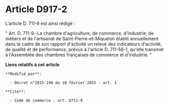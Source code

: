 # Article D917-2

L'article D. 711-9 est ainsi rédigé : 

" Art. D. 711-9.-La chambre d'agriculture, de commerce, d'industrie, de métiers et de l'artisanat de Saint-Pierre-et-Miquelon
établit annuellement dans le cadre de son rapport d'activité un relevé des indicateurs d'activité, de qualité et de
performance, prévus à l'article D. 711-56-1, qu'elle transmet à l'Assemblée des chambres françaises de commerce et
d'industrie. "

**Liens relatifs à cet article**

	**Modifié par**:

	  - Décret n°2015-190 du 18 février 2015 - art. 1

	**Cite**:

	  - Code de commerce - art. D711-9
